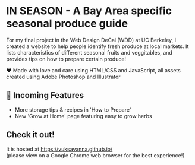 # IN SEASON - A Bay Area specific seasonal produce guide
For my final project in the Web Design DeCal (WDD) at UC Berkeley, I created a website to help people identify fresh produce at local markets. 
It lists characteristics of different seasonal fruits and veggitables, and provides tips on how to prepare certain produce! <br>

❤️ Made with love and care using HTML/CSS and JavaScript, all assets created using Adobe Photoshop and Illustrator

## 🌱 Incoming Features
- More storage tips & recipes in 'How to Prepare' <br>
- New 'Grow at Home' page featuring easy to grow herbs <br>

## Check it out!
It is hosted at https://vuksavanna.github.io/ <br>
(please view on a Google Chrome web browser for the best experience!)
